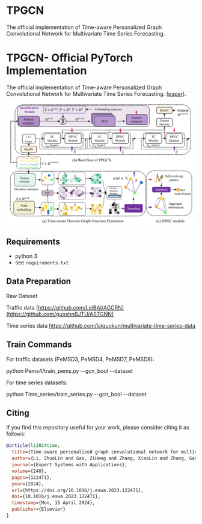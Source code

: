 # TPGCN
The official implementation of Time-aware Personalized Graph Convolutional Network for Multivariate Time Series Forecasting.

# TPGCN- Official PyTorch Implementation
The official implementation of Time-aware Personalized Graph Convolutional Network for Multivariate Time Series Forecasting. ([paper](https://doi.org/10.1016/j.eswa.2023.122471)).  

![TPGCN.png](TPGCN.png)

## Requirements
- python 3
- see `requirements.txt`

## Data Preparation
Raw Dataset

Traffic data  [https://github.com/LeiBAI/AGCRN](https://github.com/guoshnBJTU/ASTGNN)

Time series data https://github.com/laiguokun/multivariate-time-series-data


## Train Commands

For traffic datasets (PeMSD3, PeMSD4, PeMSD7, PeMSD8):

python Pems4/train_pems.py --gcn_bool  --dataset

For time series datasets:

python Time_series/train_series.py --gcn_bool  --dataset




## Citing

If you find this repository useful for your work, please consider citing it as follows:

```bibtex
@article{li2024time,
  title={Time-aware personalized graph convolutional network for multivariate time series forecasting},
  author={Li, ZhuoLin and Gao, ZiHeng and Zhang, XiaoLin and Zhang, GaoWei and Xu, LingYu},
  journal={Expert Systems with Applications},
  volume={240},
  pages={122471},
  year={2024},
  url={https://doi.org/10.1016/j.eswa.2023.122471},
  doi={10.1016/j.eswa.2023.122471},
  timestamp={Mon, 15 April 2024},
  publisher={Elsevier}
}
```

